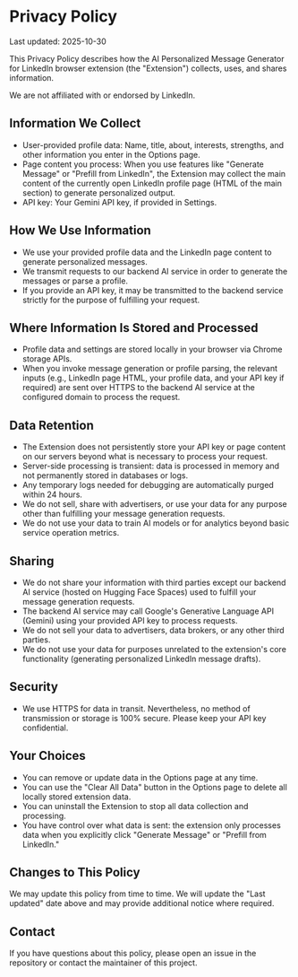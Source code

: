 # Privacy Policy

Last updated: 2025-10-30

This Privacy Policy describes how the AI Personalized Message Generator for LinkedIn browser extension (the "Extension") collects, uses, and shares information.

We are not affiliated with or endorsed by LinkedIn.

## Information We Collect

- User-provided profile data: Name, title, about, interests, strengths, and other information you enter in the Options page.
- Page content you process: When you use features like "Generate Message" or "Prefill from LinkedIn", the Extension may collect the main content of the currently open LinkedIn profile page (HTML of the main section) to generate personalized output.
- API key: Your Gemini API key, if provided in Settings.

## How We Use Information

- We use your provided profile data and the LinkedIn page content to generate personalized messages.
- We transmit requests to our backend AI service in order to generate the messages or parse a profile.
- If you provide an API key, it may be transmitted to the backend service strictly for the purpose of fulfilling your request.

## Where Information Is Stored and Processed

- Profile data and settings are stored locally in your browser via Chrome storage APIs.
- When you invoke message generation or profile parsing, the relevant inputs (e.g., LinkedIn page HTML, your profile data, and your API key if required) are sent over HTTPS to the backend AI service at the configured domain to process the request.

## Data Retention

- The Extension does not persistently store your API key or page content on our servers beyond what is necessary to process your request.
- Server-side processing is transient: data is processed in memory and not permanently stored in databases or logs.
- Any temporary logs needed for debugging are automatically purged within 24 hours.
- We do not sell, share with advertisers, or use your data for any purpose other than fulfilling your message generation requests.
- We do not use your data to train AI models or for analytics beyond basic service operation metrics.

## Sharing

- We do not share your information with third parties except our backend AI service (hosted on Hugging Face Spaces) used to fulfill your message generation requests.
- The backend AI service may call Google's Generative Language API (Gemini) using your provided API key to process requests.
- We do not sell your data to advertisers, data brokers, or any other third parties.
- We do not use your data for purposes unrelated to the extension's core functionality (generating personalized LinkedIn message drafts).

## Security

- We use HTTPS for data in transit. Nevertheless, no method of transmission or storage is 100% secure. Please keep your API key confidential.

## Your Choices

- You can remove or update data in the Options page at any time.
- You can use the "Clear All Data" button in the Options page to delete all locally stored extension data.
- You can uninstall the Extension to stop all data collection and processing.
- You have control over what data is sent: the extension only processes data when you explicitly click "Generate Message" or "Prefill from LinkedIn."

## Changes to This Policy

We may update this policy from time to time. We will update the "Last updated" date above and may provide additional notice where required.

## Contact

If you have questions about this policy, please open an issue in the repository or contact the maintainer of this project.
